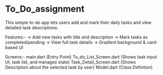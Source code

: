 # To_Do_assignment
This simple to-do app lets users add and mark their daily tasks and view detailed task descriptions.

Features:-
-> Add new tasks with title and description
-> Mark tasks as completed/pending
-> View full task details
-> Gradient background & card-based UI

Screens:-
main.dart (Entry Point)
To_do_List_Screen.dart (Shows task input UI, task list, and manages state)
Task_Detail_Screen.dart (Shows Description about the selected task by user)
Model.dart (Class Defintion)
